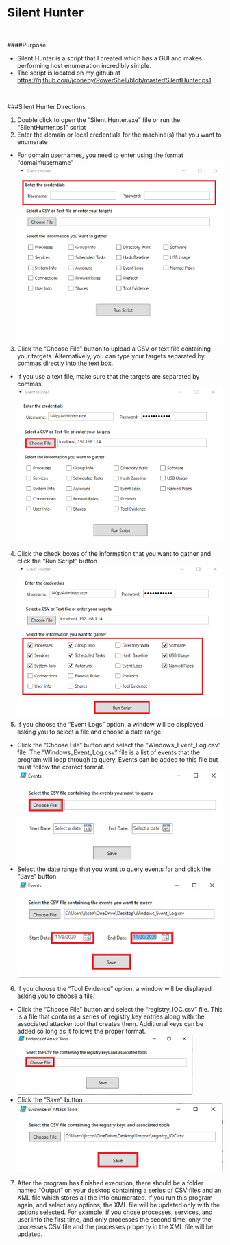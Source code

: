 

# Silent Hunter

<br>

####Purpose

- Silent Hunter is a script that I created which has a GUI and makes performing host enumeration incredibly simple.
- The script is located on my github at <https://github.com/jconeby/PowerShell/blob/master/SilentHunter.ps1>

<br>

###Silent Hunter Directions

1.	Double click to open the “Silent Hunter.exe” file or run the “SilentHunter.ps1” script
2.	Enter the domain or local credentials for the machine(s) that you want to enumerate
  - For domain usernames, you need to enter using the format “domain\username”
![](screenshots/ps_snip124.png)
3.  Click the “Choose File” button to upload a CSV or text file containing your targets.  Alternatively, you can type your targets separated by commas directly into the text box.
  - If you use a text file, make sure that the targets are separated by commas
![](screenshots/ps_snip125.png)
4.  Click the check boxes of the information that you want to gather and click the “Run Script” button
![](screenshots/ps_snip126.png)
5.  If you choose the “Event Logs” option, a window will be displayed asking you to select a file and choose a date range.  
  - Click the “Choose File” button and select the “Windows_Event_Log.csv” file.  The “Windows_Event_Log.csv” file is a list of events that the program will loop through to query.  Events can be added to this file but must follow the correct format.
![](screenshots/ps_snip127.png)
  - Select the date range that you want to query events for and click the “Save” button.
  ![](screenshots/ps_snip128.png)
6.  If you choose the “Tool Evidence” option, a window will be displayed asking you to choose a file.  
  - Click the “Choose File” button and select the “registry_IOC.csv” file.  This is a file that contains a series of registry key entries along with the associated attacker tool that creates them.  Additional keys can be added so long as it follows the proper format.
  ![](screenshots/ps_snip129.png)
  - Click the “Save” button  
  ![](screenshots/ps_snip130.png)
7.  After the program has finished execution, there should be a folder named “Output” on your desktop containing a series of CSV files and an XML file which stores all the info enumerated.  If you run this program again, and select any options, the XML file will be updated only with the options selected.  For example, if you chose processes, services, and user info the first time, and only processes the second time, only the processes CSV file and the processes property in the XML file will be updated. 






